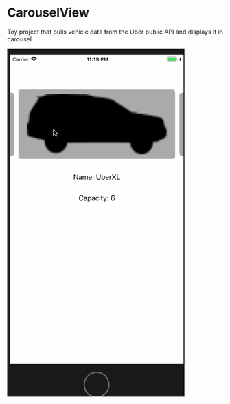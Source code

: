 # CarouselView
Toy project that pulls vehicle data from the Uber public API and displays it in carousel

![](carousel.gif)
